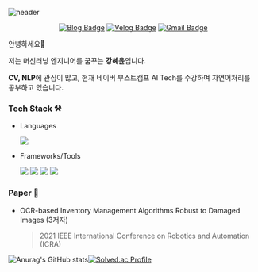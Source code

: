 ![header](https://capsule-render.vercel.app/api?type=waving&color=gradient&customColorList=12&height=250&section=header&text=Khyeyoon&fontSize=90)

<div align=center>

[![Blog Badge](http://img.shields.io/badge/-Blog-black?style=flat&logo=github&link=https://khyeyoon.github.io/categories/)](https://khyeyoon.github.io/categories/) [![Velog Badge](http://img.shields.io/badge/-Velog-20c997?style=flat&link=https://velog.io/@khyeyoon)](https://velog.io/@khyeyoon) [![Gmail Badge](https://img.shields.io/badge/Gmail-d14836?style=flat&logo=Gmail&logoColor=white&link=mailto:koycc1220@gmail.com)](mailto:koycc1220@gmail.com)

 </div>
 
 <div align=center>
	
<!-- <a href="https://hits.seeyoufarm.com"><img src="https://hits.seeyoufarm.com/api/count/incr/badge.svg?url=https%3A%2F%2Fgithub.com%2FKhyeyoon%2Fhit-counter&count_bg=%2379C83D&title_bg=%23555555&icon=&icon_color=%23E7E7E7&title=hits&edge_flat=false"/></a> -->
	
 </div>

안녕하세요👋

저는 머신러닝 엔지니어를 꿈꾸는 **강혜윤**입니다.

**CV, NLP**에 관심이 많고, 현재 네이버 부스트캠프 AI Tech를 수강하며 자연어처리를 공부하고 있습니다.


### Tech Stack ⚒

* Languages 

	<img src="https://img.shields.io/badge/Python-3776AB?style=for-the-badge&logo=Python&logoColor=white"> 

* Frameworks/Tools

	<img src="https://img.shields.io/badge/PyTorch-EE4C2C?style=for-the-badge&logo=PyTorch&logoColor=white"> <img src="https://img.shields.io/badge/Docker-2496ED?style=for-the-badge&logo=Docker&logoColor=white"> <img src="https://img.shields.io/badge/pandas-150458?style=for-the-badge&logo=pandas&logoColor=white"> <img src="https://img.shields.io/badge/Linux-FCC624?style=for-the-badge&logo=Linux&logoColor=white">

### Paper 📃

* OCR-based Inventory Management Algorithms Robust to Damaged Images (3저자)
	> 2021 IEEE International Conference on Robotics and Automation (ICRA)


![Anurag's GitHub stats](https://github-readme-stats.vercel.app/api?username=Khyeyoon&show_icons=true&theme=radical)[![Solved.ac Profile](http://mazassumnida.wtf/api/v2/generate_badge?boj=koycc1220)](https://solved.ac/koycc1220/)


